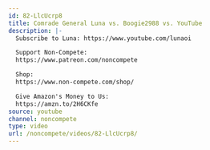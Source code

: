```yaml
---
id: 82-LlcUcrp8
title: Comrade General Luna vs. Boogie2988 vs. YouTube
description: |-
  Subscribe to Luna: https://www.youtube.com/lunaoi

  Support Non-Compete:
  https://www.patreon.com/noncompete

  Shop:
  https://www.non-compete.com/shop/

  Give Amazon's Money to Us:
  https://amzn.to/2H6CKfe
source: youtube
channel: noncompete
type: video
url: /noncompete/videos/82-LlcUcrp8/
---
```

